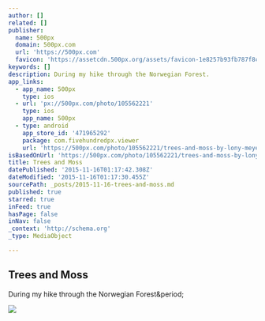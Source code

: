 ```yaml
---
author: []
related: []
publisher:
  name: 500px
  domain: 500px.com
  url: 'https://500px.com'
  favicon: 'https://assetcdn.500px.org/assets/favicon-1e8257b93fb787f8ceb66b5522ee853c.ico'
keywords: []
description: During my hike through the Norwegian Forest.
app_links:
  - app_name: 500px
    type: ios
  - url: 'px://500px.com/photo/105562221'
    type: ios
    app_name: 500px
  - type: android
    app_store_id: '471965292'
    package: com.fivehundredpx.viewer
    url: 'https://500px.com/photo/105562221/trees-and-moss-by-lony-meyer'
isBasedOnUrl: 'https://500px.com/photo/105562221/trees-and-moss-by-lony-meyer'
title: Trees and Moss
datePublished: '2015-11-16T01:17:42.308Z'
dateModified: '2015-11-16T01:17:30.455Z'
sourcePath: _posts/2015-11-16-trees-and-moss.md
published: true
starred: true
inFeed: true
hasPage: false
inNav: false
_context: 'http://schema.org'
_type: MediaObject

---
```

<article style=""><h1>Trees and Moss</h1><p>During my hike through the Norwegian Forest&amp;period;</p><img src="https://drscdn.500px.org/photo/105562221/m%3D2048/071725eff96555ff2440c9664b12e4b9" /></article>